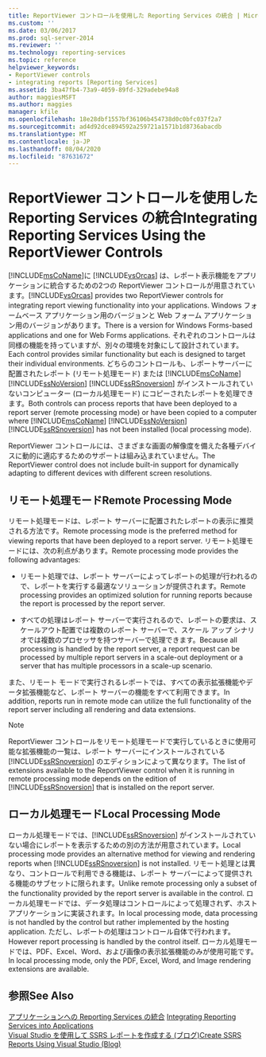 ```yaml
---
title: ReportViewer コントロールを使用した Reporting Services の統合 | Microsoft Docs
ms.custom: ''
ms.date: 03/06/2017
ms.prod: sql-server-2014
ms.reviewer: ''
ms.technology: reporting-services
ms.topic: reference
helpviewer_keywords:
- ReportViewer controls
- integrating reports [Reporting Services]
ms.assetid: 3ba47fb4-73a9-4059-89fd-329adebe94a8
author: maggiesMSFT
ms.author: maggies
manager: kfile
ms.openlocfilehash: 18e28dbf1557bf36106b454738d0c0bfc037f2a7
ms.sourcegitcommit: ad4d92dce894592a259721a1571b1d8736abacdb
ms.translationtype: MT
ms.contentlocale: ja-JP
ms.lasthandoff: 08/04/2020
ms.locfileid: "87631672"
---
```

# <a name="integrating-reporting-services-using-the-reportviewer-controls"></a><span data-ttu-id="d54b6-102">ReportViewer コントロールを使用した Reporting Services の統合</span><span class="sxs-lookup"><span data-stu-id="d54b6-102">Integrating Reporting Services Using the ReportViewer Controls</span></span>
  [!INCLUDE[msCoName](../../includes/msconame-md.md)]<span data-ttu-id="d54b6-103">に [!INCLUDE[vsOrcas](../../includes/vsorcas-md.md)] は、レポート表示機能をアプリケーションに統合するための2つの ReportViewer コントロールが用意されています。</span><span class="sxs-lookup"><span data-stu-id="d54b6-103">[!INCLUDE[vsOrcas](../../includes/vsorcas-md.md)] provides two ReportViewer controls for integrating report viewing functionality into your applications.</span></span> <span data-ttu-id="d54b6-104">Windows フォームベース アプリケーション用のバージョンと Web フォーム アプリケーション用のバージョンがあります。</span><span class="sxs-lookup"><span data-stu-id="d54b6-104">There is a version for Windows Forms-based applications and one for Web Forms applications.</span></span> <span data-ttu-id="d54b6-105">それぞれのコントロールは同様の機能を持っていますが、別々の環境を対象にして設計されています。</span><span class="sxs-lookup"><span data-stu-id="d54b6-105">Each control provides similar functionality but each is designed to target their individual environments.</span></span> <span data-ttu-id="d54b6-106">どちらのコントロールも、レポートサーバーに配置されたレポート (リモート処理モード) または [!INCLUDE[msCoName](../../includes/msconame-md.md)] [!INCLUDE[ssNoVersion](../../includes/ssnoversion-md.md)] [!INCLUDE[ssRSnoversion](../../includes/ssrsnoversion-md.md)] がインストールされていないコンピューター (ローカル処理モード) にコピーされたレポートを処理できます。</span><span class="sxs-lookup"><span data-stu-id="d54b6-106">Both controls can process reports that have been deployed to a report server (remote processing mode) or have been copied to a computer where [!INCLUDE[msCoName](../../includes/msconame-md.md)] [!INCLUDE[ssNoVersion](../../includes/ssnoversion-md.md)] [!INCLUDE[ssRSnoversion](../../includes/ssrsnoversion-md.md)] has not been installed (local processing mode).</span></span>  
  
 <span data-ttu-id="d54b6-107">ReportViewer コントロールには、さまざまな画面の解像度を備えた各種デバイスに動的に適応するためのサポートは組み込まれていません。</span><span class="sxs-lookup"><span data-stu-id="d54b6-107">The ReportViewer control does not include built-in support for dynamically adapting to different devices with different screen resolutions.</span></span>  
  
## <a name="remote-processing-mode"></a><span data-ttu-id="d54b6-108">リモート処理モード</span><span class="sxs-lookup"><span data-stu-id="d54b6-108">Remote Processing Mode</span></span>  
 <span data-ttu-id="d54b6-109">リモート処理モードは、レポート サーバーに配置されたレポートの表示に推奨される方法です。</span><span class="sxs-lookup"><span data-stu-id="d54b6-109">Remote processing mode is the preferred method for viewing reports that have been deployed to a report server.</span></span> <span data-ttu-id="d54b6-110">リモート処理モードには、次の利点があります。</span><span class="sxs-lookup"><span data-stu-id="d54b6-110">Remote processing mode provides the following advantages:</span></span>  
  
-   <span data-ttu-id="d54b6-111">リモート処理では、レポート サーバーによってレポートの処理が行われるので、レポートを実行する最適なソリューションが提供されます。</span><span class="sxs-lookup"><span data-stu-id="d54b6-111">Remote processing provides an optimized solution for running reports because the report is processed by the report server.</span></span>  
  
-   <span data-ttu-id="d54b6-112">すべての処理はレポート サーバーで実行されるので、レポートの要求は、スケールアウト配置では複数のレポート サーバーで、スケール アップ シナリオでは複数のプロセッサを持つサーバーで処理できます。</span><span class="sxs-lookup"><span data-stu-id="d54b6-112">Because all processing is handled by the report server, a report request can be processed by multiple report servers in a scale-out deployment or a server that has multiple processors in a scale-up scenario.</span></span>  
  
 <span data-ttu-id="d54b6-113">また、リモート モードで実行されるレポートでは、すべての表示拡張機能やデータ拡張機能など、レポート サーバーの機能をすべて利用できます。</span><span class="sxs-lookup"><span data-stu-id="d54b6-113">In addition, reports run in remote mode can utilize the full functionality of the report server including all rendering and data extensions.</span></span>  
  
> [!NOTE]  
>  <span data-ttu-id="d54b6-114">ReportViewer コントロールをリモート処理モードで実行しているときに使用可能な拡張機能の一覧は、レポート サーバーにインストールされている [!INCLUDE[ssRSnoversion](../../includes/ssrsnoversion-md.md)] のエディションによって異なります。</span><span class="sxs-lookup"><span data-stu-id="d54b6-114">The list of extensions available to the ReportViewer control when it is running in remote processing mode depends on the edition of [!INCLUDE[ssRSnoversion](../../includes/ssrsnoversion-md.md)] that is installed on the report server.</span></span>  
  
## <a name="local-processing-mode"></a><span data-ttu-id="d54b6-115">ローカル処理モード</span><span class="sxs-lookup"><span data-stu-id="d54b6-115">Local Processing Mode</span></span>  
 <span data-ttu-id="d54b6-116">ローカル処理モードでは、[!INCLUDE[ssRSnoversion](../../includes/ssrsnoversion-md.md)] がインストールされていない場合にレポートを表示するための別の方法が用意されています。</span><span class="sxs-lookup"><span data-stu-id="d54b6-116">Local processing mode provides an alternative method for viewing and rendering reports when [!INCLUDE[ssRSnoversion](../../includes/ssrsnoversion-md.md)] is not installed.</span></span> <span data-ttu-id="d54b6-117">リモート処理とは異なり、コントロールで利用できる機能は、レポート サーバーによって提供される機能のサブセットに限られます。</span><span class="sxs-lookup"><span data-stu-id="d54b6-117">Unlike remote processing only a subset of the functionality provided by the report server is available in the control.</span></span> <span data-ttu-id="d54b6-118">ローカル処理モードでは、データ処理はコントロールによって処理されず、ホスト アプリケーションに実装されます。</span><span class="sxs-lookup"><span data-stu-id="d54b6-118">In local processing mode, data processing is not handled by the control but rather implemented by the hosting application.</span></span> <span data-ttu-id="d54b6-119">ただし、レポートの処理はコントロール自体で行われます。</span><span class="sxs-lookup"><span data-stu-id="d54b6-119">However report processing is handled by the control itself.</span></span> <span data-ttu-id="d54b6-120">ローカル処理モードでは、PDF、Excel、Word、および画像の表示拡張機能のみが使用可能です。</span><span class="sxs-lookup"><span data-stu-id="d54b6-120">In local processing mode, only the PDF, Excel, Word, and Image rendering extensions are available.</span></span>  
  
## <a name="see-also"></a><span data-ttu-id="d54b6-121">参照</span><span class="sxs-lookup"><span data-stu-id="d54b6-121">See Also</span></span>  
 <span data-ttu-id="d54b6-122">[アプリケーションへの Reporting Services の統合](../application-integration/integrating-reporting-services-into-applications.md) </span><span class="sxs-lookup"><span data-stu-id="d54b6-122">[Integrating Reporting Services into Applications](../application-integration/integrating-reporting-services-into-applications.md) </span></span>  
 [<span data-ttu-id="d54b6-123">Visual Studio を使用して SSRS レポートを作成する (ブログ)</span><span class="sxs-lookup"><span data-stu-id="d54b6-123">Create SSRS Reports Using Visual Studio (Blog)</span></span>](https://jwcooney.com/2015/01/07/ssrs-basics-set-up-visual-studio-to-write-a-new-ssrs-report/)  
  
  
